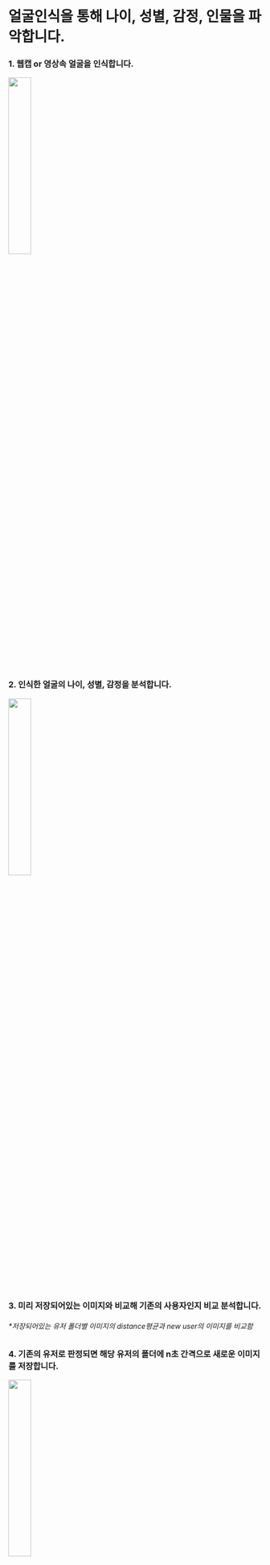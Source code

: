 # 얼굴인식을 통해 나이, 성별, 감정, 인물을 파악합니다.

### 1. 웹캡 or 영상속 얼굴을 인식합니다.


<img src="https://user-images.githubusercontent.com/52908154/72505874-22dd7a00-3884-11ea-91f3-f60af55a2d5e.png" width="30%">


### 2. 인식한 얼굴의 나이, 성별, 감정을 분석합니다.

<img src="https://user-images.githubusercontent.com/52908154/72505919-34268680-3884-11ea-8e92-bc4b1036bba7.png" width="30%">



### 3. 미리 저장되어있는 이미지와 비교해 기존의 사용자인지 비교 분석합니다.


###### *저장되어있는 유저 폴더별 이미지의 distance평균과 new user의 이미지를 비교함


### 4. 기존의 유저로 판정되면 해당 유저의 폴더에 n초 간격으로 새로운 이미지를 저장합니다.

<img src="https://user-images.githubusercontent.com/52908154/72505988-5ae4bd00-3884-11ea-8dc4-943cbde1c665.png" width="30%">


### 5. 새로운 유저라면 새로운 폴더를 생성하고 n초 간격으로 새로운 이미지를 저장합니다.

<img src="https://user-images.githubusercontent.com/52908154/72506018-6932d900-3884-11ea-8d0f-a1009944882d.png" width="30%">

<img src="https://user-images.githubusercontent.com/52908154/72506149-b44cec00-3884-11ea-92c9-5123857a3a46.png" width="30%">



###### *폴더당 이미지의 최대 갯수는 100장이며 초과시 오래된 이미지를 부터 삭제됩니다.

### 7. 프로그램이 종료되면 기존의 유저와 새로운 유저 폴더 내용을 비교합니다. 우발적으로 생성된 기존 유저 이미지를 기존 폴더에 병합합니다.

<img src="https://user-images.githubusercontent.com/52908154/72506232-dba3b900-3884-11ea-9b1c-1e6a50f25d22.png" width="30%">

##### (같은 사용자지만 신규유저로 생성된 폴더)

<img src="https://user-images.githubusercontent.com/52908154/72506294-f413d380-3884-11ea-8761-0ccd9dd0e5b3.png" width="30%">

##### (새로운 폴더에 이미지가 저장되는 모습)

<img src="https://user-images.githubusercontent.com/52908154/72506336-068e0d00-3885-11ea-97de-459c0534bff4.png" width="30%">

##### (프로그램이 종료되고 기존의 유저 폴더에 병합됨)


###### *UnKnown 유저 판별시 기준이되는 distance의 임계치는 요구되는 사항에 따라 적절히 수정가능하며 이미지 저장 기준 및 새로운 유저 등록에 대한 수정을 권장함


### 해당 코드를 기반으로 만들어진 얼굴 인식 기반 광고 전환입니다.
![ezgif com-optimize (2)](https://user-images.githubusercontent.com/52908154/79597591-83977f80-811d-11ea-882f-c3967f057901.gif)

* 라즈베리파이와 홀로그램 프로젝터 간 시리얼 통신을 사용했습니다.

